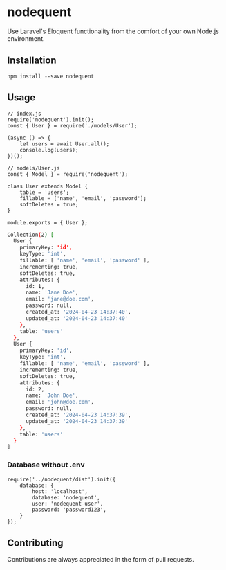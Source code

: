 # nodequent

Use Laravel's Eloquent functionality from the comfort of your own Node.js environment.

## Installation

``npm install --save nodequent``

## Usage

```JS
// index.js
require('nodequent').init();
const { User } = require('./models/User');

(async () => {
    let users = await User.all();
    console.log(users);
})();

// models/User.js
const { Model } = require('nodequent');

class User extends Model {
    table = 'users';
    fillable = ['name', 'email', 'password'];
    softDeletes = true;
}

module.exports = { User };
```
```bash
Collection(2) [
  User {
    primaryKey: 'id',
    keyType: 'int',
    fillable: [ 'name', 'email', 'password' ],
    incrementing: true,
    softDeletes: true,
    attributes: {
      id: 1,
      name: 'Jane Doe',
      email: 'jane@doe.com',
      password: null,
      created_at: '2024-04-23 14:37:40',
      updated_at: '2024-04-23 14:37:40'
    },
    table: 'users'
  },
  User {
    primaryKey: 'id',
    keyType: 'int',
    fillable: [ 'name', 'email', 'password' ],
    incrementing: true,
    softDeletes: true,
    attributes: {
      id: 2,
      name: 'John Doe',
      email: 'john@doe.com',
      password: null,
      created_at: '2024-04-23 14:37:39',
      updated_at: '2024-04-23 14:37:39'
    },
    table: 'users'
  }
]
```

### Database without .env
```JS
require('../nodequent/dist').init({
    database: {
        host: 'localhost',
        database: 'nodequent',
        user: 'nodequent-user',
        password: 'password123',
    }
});
```

## Contributing

Contributions are always appreciated in the form of pull requests.
